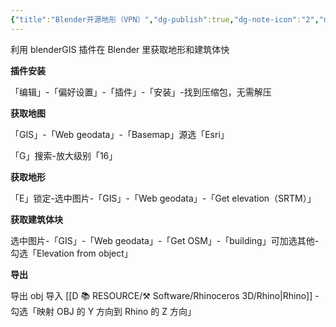 ```yaml
---
{"title":"Blender开源地形（VPN）","dg-publish":true,"dg-note-icon":"2","dg-path":"🌳 Major/Geography/Blender开源地形（VPN）.md","permalink":"/🌳 Major/Geography/Blender开源地形（VPN）/","dgPassFrontmatter":true,"noteIcon":"2","created":"2024-07-04T13:45:17.000+08:00","updated":"2024-11-01T21:42:39.328+08:00"}
---
```


利用 blenderGIS 插件在 Blender 里获取地形和建筑体快

**插件安装**

「编辑」-「偏好设置」-「插件」-「安装」-找到压缩包，无需解压

**获取地图**

「GIS」-「Web geodata」-「Basemap」源选「Esri」

「G」搜索-放大级别「16」

**获取地形**

「E」锁定-选中图片-「GIS」-「Web geodata」-「Get elevation（SRTM）」

**获取建筑体块**

选中图片-「GIS」-「Web geodata」-「Get OSM」-「building」可加选其他-勾选「Elevation from object」

**导出**

导出 obj 导入 [[D 📚 RESOURCE/⚒️ Software/Rhinoceros 3D/Rhino\|Rhino]] -勾选「映射 OBJ 的 Y 方向到 Rhino 的 Z 方向」